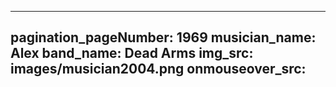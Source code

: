 ------
pagination_pageNumber: 1969
musician_name: Alex
band_name: Dead Arms
img_src: images/musician2004.png
onmouseover_src: 
------